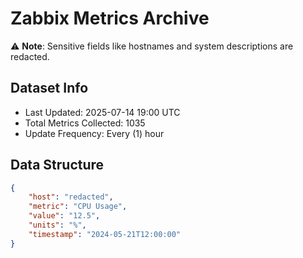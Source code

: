 # Zabbix Metrics Archive

⚠️ **Note**: Sensitive fields like hostnames and system descriptions are redacted.

## Dataset Info
- Last Updated: 2025-07-14 19:00 UTC
- Total Metrics Collected: 1035
- Update Frequency: Every (1) hour

## Data Structure
```json
{
    "host": "redacted",
    "metric": "CPU Usage",
    "value": "12.5",
    "units": "%",
    "timestamp": "2024-05-21T12:00:00"
}
```
